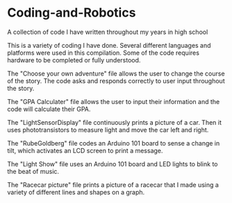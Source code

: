 # Coding-and-Robotics
A collection of code I have written throughout my years in high school

This is a variety of coding I have done. Several different languages and platforms were used in this compilation.
Some of the code requires hardware to be completed or fully understood.

The "Choose your own adventure" file allows the user to change the course of the story. The code asks and responds
correctly to user input throughout the story.

The "GPA Calculater" file allows the user to input their information and the code will calculate their GPA.

The "LightSensorDisplay" file continuously prints a picture of a car. Then it uses phototransistors to measure light
and move the car left and right.

The "RubeGoldberg" file codes an Arduino 101 board to sense a change in tilt, which activates an LCD screen to print
a message.

The "Light Show" file uses an Arduino 101 board and LED lights to blink to the beat of music.

The "Racecar picture" file prints a picture of a racecar that I made using a variety of different lines and shapes on a graph.
